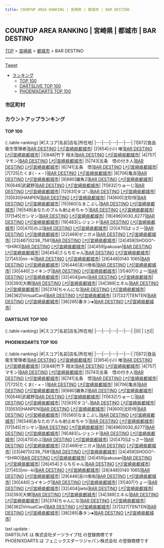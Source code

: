 ```yaml
---
title: COUNTUP AREA RANKING | 宮崎県 | 都城市 | BAR DESTINO
---
```

## COUNTUP AREA RANKING | 宮崎県 | 都城市 | BAR DESTINO

[TOP](/darts/rank/) > [宮崎県](/darts/rank/宮崎県/) > [都城市](/darts/rank/宮崎県/都城市/) > BAR DESTINO

___

<a href="https://twitter.com/share?ref_src=twsrc%5Etfw" data-text="COUNTUP AREA RANKING | 宮崎県都城市BAR DESTINO" class="twitter-share-button" data-hashtags="DARTSLIVE,PHOENIXDARTS,darts,ダーツ" data-show-count="false">Tweet</a>

* [ランキング](#カウントアップランキング)
    * [TOP 100](#top-100)
    * [DARTSLIVE TOP 100](#dartslive-top-100)
    * [PHOENIXDARTS TOP 100](#phoenixdarts-top-100)

### 市区町村

<ul>

</ul>

### カウントアップランキング

#### TOP 100



{:.table-ranking}
|#|スコア|名前|店名|所在地|
|---|---|---|---|---|
|1|872|<span class="rank-name-pd">食品衛生管理者</span>|<a href="/darts/rank/shops/85008.html">BAR DESTINO</a> <a href="https://vs.phoenixdarts.com/jp/shop/shopDetailInfo/s_85008?s_seq=85008">[↗]</a>|<a href="/darts/rank/宮崎県/都城市">宮崎県都城市</a>|
|2|854|<span class="rank-name-pd"><span class="pro-icon-pd"></span>小川 唯</span>|<a href="/darts/rank/shops/85008.html">BAR DESTINO</a> <a href="https://vs.phoenixdarts.com/jp/shop/shopDetailInfo/s_85008?s_seq=85008">[↗]</a>|<a href="/darts/rank/宮崎県/都城市">宮崎県都城市</a>|
|3|848|<span class="rank-name-pd">竹下 翔太</span>|<a href="/darts/rank/shops/85008.html">BAR DESTINO</a> <a href="https://vs.phoenixdarts.com/jp/shop/shopDetailInfo/s_85008?s_seq=85008">[↗]</a>|<a href="/darts/rank/宮崎県/都城市">宮崎県都城市</a>|
|4|757|<span class="rank-name-pd">マモン</span>|<a href="/darts/rank/shops/85008.html">BAR DESTINO</a> <a href="https://vs.phoenixdarts.com/jp/shop/shopDetailInfo/s_85008?s_seq=85008">[↗]</a>|<a href="/darts/rank/宮崎県/都城市">宮崎県都城市</a>|
|5|743|<span class="rank-name-pd">五条　悟の付き人</span>|<a href="/darts/rank/shops/85008.html">BAR DESTINO</a> <a href="https://vs.phoenixdarts.com/jp/shop/shopDetailInfo/s_85008?s_seq=85008">[↗]</a>|<a href="/darts/rank/宮崎県/都城市">宮崎県都城市</a>|
|6|741|<span class="rank-name-pd">五条　悟</span>|<a href="/darts/rank/shops/85008.html">BAR DESTINO</a> <a href="https://vs.phoenixdarts.com/jp/shop/shopDetailInfo/s_85008?s_seq=85008">[↗]</a>|<a href="/darts/rank/宮崎県/都城市">宮崎県都城市</a>|
|7|725|<span class="rank-name-pd">たくま(・×・)</span>|<a href="/darts/rank/shops/85008.html">BAR DESTINO</a> <a href="https://vs.phoenixdarts.com/jp/shop/shopDetailInfo/s_85008?s_seq=85008">[↗]</a>|<a href="/darts/rank/宮崎県/都城市">宮崎県都城市</a>|
|8|706|<span class="rank-name-pd">亀吉</span>|<a href="/darts/rank/shops/85008.html">BAR DESTINO</a> <a href="https://vs.phoenixdarts.com/jp/shop/shopDetailInfo/s_85008?s_seq=85008">[↗]</a>|<a href="/darts/rank/宮崎県/都城市">宮崎県都城市</a>|
|9|680|<span class="rank-name-pd">雑魚2</span>|<a href="/darts/rank/shops/85008.html">BAR DESTINO</a> <a href="https://vs.phoenixdarts.com/jp/shop/shopDetailInfo/s_85008?s_seq=85008">[↗]</a>|<a href="/darts/rank/宮崎県/都城市">宮崎県都城市</a>|
|10|648|<span class="rank-name-pd">武蔵野</span>|<a href="/darts/rank/shops/85008.html">BAR DESTINO</a> <a href="https://vs.phoenixdarts.com/jp/shop/shopDetailInfo/s_85008?s_seq=85008">[↗]</a>|<a href="/darts/rank/宮崎県/都城市">宮崎県都城市</a>|
|11|632|<span class="rank-name-pd">りゅーじ</span>|<a href="/darts/rank/shops/85008.html">BAR DESTINO</a> <a href="https://vs.phoenixdarts.com/jp/shop/shopDetailInfo/s_85008?s_seq=85008">[↗]</a>|<a href="/darts/rank/宮崎県/都城市">宮崎県都城市</a>|
|12|631|<span class="rank-name-pd">タコ㍉</span>|<a href="/darts/rank/shops/85008.html">BAR DESTINO</a> <a href="https://vs.phoenixdarts.com/jp/shop/shopDetailInfo/s_85008?s_seq=85008">[↗]</a>|<a href="/darts/rank/宮崎県/都城市">宮崎県都城市</a>|
|13|630|<span class="rank-name-pd">HANPEN</span>|<a href="/darts/rank/shops/85008.html">BAR DESTINO</a> <a href="https://vs.phoenixdarts.com/jp/shop/shopDetailInfo/s_85008?s_seq=85008">[↗]</a>|<a href="/darts/rank/宮崎県/都城市">宮崎県都城市</a>|
|14|600|<span class="rank-name-pd">沈珍侍</span>|<a href="/darts/rank/shops/85008.html">BAR DESTINO</a> <a href="https://vs.phoenixdarts.com/jp/shop/shopDetailInfo/s_85008?s_seq=85008">[↗]</a>|<a href="/darts/rank/宮崎県/都城市">宮崎県都城市</a>|
|15|560|<span class="rank-name-pd">なまこぶし</span>|<a href="/darts/rank/shops/85008.html">BAR DESTINO</a> <a href="https://vs.phoenixdarts.com/jp/shop/shopDetailInfo/s_85008?s_seq=85008">[↗]</a>|<a href="/darts/rank/宮崎県/都城市">宮崎県都城市</a>|
|16|548|<span class="rank-name-pd">あなたのブルも射止めちゃう</span>|<a href="/darts/rank/shops/85008.html">BAR DESTINO</a> <a href="https://vs.phoenixdarts.com/jp/shop/shopDetailInfo/s_85008?s_seq=85008">[↗]</a>|<a href="/darts/rank/宮崎県/都城市">宮崎県都城市</a>|
|17|545|<span class="rank-name-pd">ガシマン</span>|<a href="/darts/rank/shops/85008.html">BAR DESTINO</a> <a href="https://vs.phoenixdarts.com/jp/shop/shopDetailInfo/s_85008?s_seq=85008">[↗]</a>|<a href="/darts/rank/宮崎県/都城市">宮崎県都城市</a>|
|18|496|<span class="rank-name-pd">0030_6277</span>|<a href="/darts/rank/shops/85008.html">BAR DESTINO</a> <a href="https://vs.phoenixdarts.com/jp/shop/shopDetailInfo/s_85008?s_seq=85008">[↗]</a>|<a href="/darts/rank/宮崎県/都城市">宮崎県都城市</a>|
|19|483|<span class="rank-name-pd">レジェンド</span>|<a href="/darts/rank/shops/85008.html">BAR DESTINO</a> <a href="https://vs.phoenixdarts.com/jp/shop/shopDetailInfo/s_85008?s_seq=85008">[↗]</a>|<a href="/darts/rank/宮崎県/都城市">宮崎県都城市</a>|
|20|470|<span class="rank-name-pd">のぶ</span>|<a href="/darts/rank/shops/85008.html">BAR DESTINO</a> <a href="https://vs.phoenixdarts.com/jp/shop/shopDetailInfo/s_85008?s_seq=85008">[↗]</a>|<a href="/darts/rank/宮崎県/都城市">宮崎県都城市</a>|
|20|470|<span class="rank-name-pd">ばっさー</span>|<a href="/darts/rank/shops/85008.html">BAR DESTINO</a> <a href="https://vs.phoenixdarts.com/jp/shop/shopDetailInfo/s_85008?s_seq=85008">[↗]</a>|<a href="/darts/rank/宮崎県/都城市">宮崎県都城市</a>|
|22|469|<span class="rank-name-pd">ゼニガメ</span>|<a href="/darts/rank/shops/85008.html">BAR DESTINO</a> <a href="https://vs.phoenixdarts.com/jp/shop/shopDetailInfo/s_85008?s_seq=85008">[↗]</a>|<a href="/darts/rank/宮崎県/都城市">宮崎県都城市</a>|
|23|467|<span class="rank-name-pd">0238_7581</span>|<a href="/darts/rank/shops/85008.html">BAR DESTINO</a> <a href="https://vs.phoenixdarts.com/jp/shop/shopDetailInfo/s_85008?s_seq=85008">[↗]</a>|<a href="/darts/rank/宮崎県/都城市">宮崎県都城市</a>|
|24|459|<span class="rank-name-pd">SHOGO^-^SHIRO</span>|<a href="/darts/rank/shops/85008.html">BAR DESTINO</a> <a href="https://vs.phoenixdarts.com/jp/shop/shopDetailInfo/s_85008?s_seq=85008">[↗]</a>|<a href="/darts/rank/宮崎県/都城市">宮崎県都城市</a>|
|24|459|<span class="rank-name-pd">pakusan</span>|<a href="/darts/rank/shops/85008.html">BAR DESTINO</a> <a href="https://vs.phoenixdarts.com/jp/shop/shopDetailInfo/s_85008?s_seq=85008">[↗]</a>|<a href="/darts/rank/宮崎県/都城市">宮崎県都城市</a>|
|26|454|<span class="rank-name-pd">さらちぢゃん</span>|<a href="/darts/rank/shops/85008.html">BAR DESTINO</a> <a href="https://vs.phoenixdarts.com/jp/shop/shopDetailInfo/s_85008?s_seq=85008">[↗]</a>|<a href="/darts/rank/宮崎県/都城市">宮崎県都城市</a>|
|27|453|<span class="rank-name-pd">mi--ki</span>|<a href="/darts/rank/shops/85008.html">BAR DESTINO</a> <a href="https://vs.phoenixdarts.com/jp/shop/shopDetailInfo/s_85008?s_seq=85008">[↗]</a>|<a href="/darts/rank/宮崎県/都城市">宮崎県都城市</a>|
|28|448|<span class="rank-name-pd">0140 1065</span>|<a href="/darts/rank/shops/85008.html">BAR DESTINO</a> <a href="https://vs.phoenixdarts.com/jp/shop/shopDetailInfo/s_85008?s_seq=85008">[↗]</a>|<a href="/darts/rank/宮崎県/都城市">宮崎県都城市</a>|
|29|446|<span class="rank-name-pd">吉川侑佑</span>|<a href="/darts/rank/shops/85008.html">BAR DESTINO</a> <a href="https://vs.phoenixdarts.com/jp/shop/shopDetailInfo/s_85008?s_seq=85008">[↗]</a>|<a href="/darts/rank/宮崎県/都城市">宮崎県都城市</a>|
|30|440|<span class="rank-name-pd">コイキング</span>|<a href="/darts/rank/shops/85008.html">BAR DESTINO</a> <a href="https://vs.phoenixdarts.com/jp/shop/shopDetailInfo/s_85008?s_seq=85008">[↗]</a>|<a href="/darts/rank/宮崎県/都城市">宮崎県都城市</a>|
|31|407|<span class="rank-name-pd">りょー</span>|<a href="/darts/rank/shops/85008.html">BAR DESTINO</a> <a href="https://vs.phoenixdarts.com/jp/shop/shopDetailInfo/s_85008?s_seq=85008">[↗]</a>|<a href="/darts/rank/宮崎県/都城市">宮崎県都城市</a>|
|32|404|<span class="rank-name-pd">jieto</span>|<a href="/darts/rank/shops/85008.html">BAR DESTINO</a> <a href="https://vs.phoenixdarts.com/jp/shop/shopDetailInfo/s_85008?s_seq=85008">[↗]</a>|<a href="/darts/rank/宮崎県/都城市">宮崎県都城市</a>|
|33|393|<span class="rank-name-pd">大関</span>|<a href="/darts/rank/shops/85008.html">BAR DESTINO</a> <a href="https://vs.phoenixdarts.com/jp/shop/shopDetailInfo/s_85008?s_seq=85008">[↗]</a>|<a href="/darts/rank/宮崎県/都城市">宮崎県都城市</a>|
|34|389|<span class="rank-name-pd">エネル</span>|<a href="/darts/rank/shops/85008.html">BAR DESTINO</a> <a href="https://vs.phoenixdarts.com/jp/shop/shopDetailInfo/s_85008?s_seq=85008">[↗]</a>|<a href="/darts/rank/宮崎県/都城市">宮崎県都城市</a>|
|35|374|<span class="rank-name-pd">ちゃんにな</span>|<a href="/darts/rank/shops/85008.html">BAR DESTINO</a> <a href="https://vs.phoenixdarts.com/jp/shop/shopDetailInfo/s_85008?s_seq=85008">[↗]</a>|<a href="/darts/rank/宮崎県/都城市">宮崎県都城市</a>|
|36|362|<span class="rank-name-pd">VirtualCard</span>|<a href="/darts/rank/shops/85008.html">BAR DESTINO</a> <a href="https://vs.phoenixdarts.com/jp/shop/shopDetailInfo/s_85008?s_seq=85008">[↗]</a>|<a href="/darts/rank/宮崎県/都城市">宮崎県都城市</a>|
|37|327|<span class="rank-name-pd">TENTEN</span>|<a href="/darts/rank/shops/85008.html">BAR DESTINO</a> <a href="https://vs.phoenixdarts.com/jp/shop/shopDetailInfo/s_85008?s_seq=85008">[↗]</a>|<a href="/darts/rank/宮崎県/都城市">宮崎県都城市</a>|
|38|285|<span class="rank-name-pd">春タン♠️</span>|<a href="/darts/rank/shops/85008.html">BAR DESTINO</a> <a href="https://vs.phoenixdarts.com/jp/shop/shopDetailInfo/s_85008?s_seq=85008">[↗]</a>|<a href="/darts/rank/宮崎県/都城市">宮崎県都城市</a>|


#### DARTSLIVE TOP 100



{:.table-ranking}
|#|スコア|名前|店名|所在地|
|---|---|---|---|---|
||0|<span class="rank-name-dl"> </span>|<a href="/darts/rank/shops/.html"></a> <a href="">[↗]</a>|<a href="/darts/rank//"></a>|


#### PHOENIXDARTS TOP 100



{:.table-ranking}
|#|スコア|名前|店名|所在地|
|---|---|---|---|---|
|1|872|<span class="rank-name-pd">食品衛生管理者</span>|<a href="/darts/rank/shops/85008.html">BAR DESTINO</a> <a href="https://vs.phoenixdarts.com/jp/shop/shopDetailInfo/s_85008?s_seq=85008">[↗]</a>|<a href="/darts/rank/宮崎県/都城市">宮崎県都城市</a>|
|2|854|<span class="rank-name-pd"><span class="pro-icon-pd"></span>小川 唯</span>|<a href="/darts/rank/shops/85008.html">BAR DESTINO</a> <a href="https://vs.phoenixdarts.com/jp/shop/shopDetailInfo/s_85008?s_seq=85008">[↗]</a>|<a href="/darts/rank/宮崎県/都城市">宮崎県都城市</a>|
|3|848|<span class="rank-name-pd">竹下 翔太</span>|<a href="/darts/rank/shops/85008.html">BAR DESTINO</a> <a href="https://vs.phoenixdarts.com/jp/shop/shopDetailInfo/s_85008?s_seq=85008">[↗]</a>|<a href="/darts/rank/宮崎県/都城市">宮崎県都城市</a>|
|4|757|<span class="rank-name-pd">マモン</span>|<a href="/darts/rank/shops/85008.html">BAR DESTINO</a> <a href="https://vs.phoenixdarts.com/jp/shop/shopDetailInfo/s_85008?s_seq=85008">[↗]</a>|<a href="/darts/rank/宮崎県/都城市">宮崎県都城市</a>|
|5|743|<span class="rank-name-pd">五条　悟の付き人</span>|<a href="/darts/rank/shops/85008.html">BAR DESTINO</a> <a href="https://vs.phoenixdarts.com/jp/shop/shopDetailInfo/s_85008?s_seq=85008">[↗]</a>|<a href="/darts/rank/宮崎県/都城市">宮崎県都城市</a>|
|6|741|<span class="rank-name-pd">五条　悟</span>|<a href="/darts/rank/shops/85008.html">BAR DESTINO</a> <a href="https://vs.phoenixdarts.com/jp/shop/shopDetailInfo/s_85008?s_seq=85008">[↗]</a>|<a href="/darts/rank/宮崎県/都城市">宮崎県都城市</a>|
|7|725|<span class="rank-name-pd">たくま(・×・)</span>|<a href="/darts/rank/shops/85008.html">BAR DESTINO</a> <a href="https://vs.phoenixdarts.com/jp/shop/shopDetailInfo/s_85008?s_seq=85008">[↗]</a>|<a href="/darts/rank/宮崎県/都城市">宮崎県都城市</a>|
|8|706|<span class="rank-name-pd">亀吉</span>|<a href="/darts/rank/shops/85008.html">BAR DESTINO</a> <a href="https://vs.phoenixdarts.com/jp/shop/shopDetailInfo/s_85008?s_seq=85008">[↗]</a>|<a href="/darts/rank/宮崎県/都城市">宮崎県都城市</a>|
|9|680|<span class="rank-name-pd">雑魚2</span>|<a href="/darts/rank/shops/85008.html">BAR DESTINO</a> <a href="https://vs.phoenixdarts.com/jp/shop/shopDetailInfo/s_85008?s_seq=85008">[↗]</a>|<a href="/darts/rank/宮崎県/都城市">宮崎県都城市</a>|
|10|648|<span class="rank-name-pd">武蔵野</span>|<a href="/darts/rank/shops/85008.html">BAR DESTINO</a> <a href="https://vs.phoenixdarts.com/jp/shop/shopDetailInfo/s_85008?s_seq=85008">[↗]</a>|<a href="/darts/rank/宮崎県/都城市">宮崎県都城市</a>|
|11|632|<span class="rank-name-pd">りゅーじ</span>|<a href="/darts/rank/shops/85008.html">BAR DESTINO</a> <a href="https://vs.phoenixdarts.com/jp/shop/shopDetailInfo/s_85008?s_seq=85008">[↗]</a>|<a href="/darts/rank/宮崎県/都城市">宮崎県都城市</a>|
|12|631|<span class="rank-name-pd">タコ㍉</span>|<a href="/darts/rank/shops/85008.html">BAR DESTINO</a> <a href="https://vs.phoenixdarts.com/jp/shop/shopDetailInfo/s_85008?s_seq=85008">[↗]</a>|<a href="/darts/rank/宮崎県/都城市">宮崎県都城市</a>|
|13|630|<span class="rank-name-pd">HANPEN</span>|<a href="/darts/rank/shops/85008.html">BAR DESTINO</a> <a href="https://vs.phoenixdarts.com/jp/shop/shopDetailInfo/s_85008?s_seq=85008">[↗]</a>|<a href="/darts/rank/宮崎県/都城市">宮崎県都城市</a>|
|14|600|<span class="rank-name-pd">沈珍侍</span>|<a href="/darts/rank/shops/85008.html">BAR DESTINO</a> <a href="https://vs.phoenixdarts.com/jp/shop/shopDetailInfo/s_85008?s_seq=85008">[↗]</a>|<a href="/darts/rank/宮崎県/都城市">宮崎県都城市</a>|
|15|560|<span class="rank-name-pd">なまこぶし</span>|<a href="/darts/rank/shops/85008.html">BAR DESTINO</a> <a href="https://vs.phoenixdarts.com/jp/shop/shopDetailInfo/s_85008?s_seq=85008">[↗]</a>|<a href="/darts/rank/宮崎県/都城市">宮崎県都城市</a>|
|16|548|<span class="rank-name-pd">あなたのブルも射止めちゃう</span>|<a href="/darts/rank/shops/85008.html">BAR DESTINO</a> <a href="https://vs.phoenixdarts.com/jp/shop/shopDetailInfo/s_85008?s_seq=85008">[↗]</a>|<a href="/darts/rank/宮崎県/都城市">宮崎県都城市</a>|
|17|545|<span class="rank-name-pd">ガシマン</span>|<a href="/darts/rank/shops/85008.html">BAR DESTINO</a> <a href="https://vs.phoenixdarts.com/jp/shop/shopDetailInfo/s_85008?s_seq=85008">[↗]</a>|<a href="/darts/rank/宮崎県/都城市">宮崎県都城市</a>|
|18|496|<span class="rank-name-pd">0030_6277</span>|<a href="/darts/rank/shops/85008.html">BAR DESTINO</a> <a href="https://vs.phoenixdarts.com/jp/shop/shopDetailInfo/s_85008?s_seq=85008">[↗]</a>|<a href="/darts/rank/宮崎県/都城市">宮崎県都城市</a>|
|19|483|<span class="rank-name-pd">レジェンド</span>|<a href="/darts/rank/shops/85008.html">BAR DESTINO</a> <a href="https://vs.phoenixdarts.com/jp/shop/shopDetailInfo/s_85008?s_seq=85008">[↗]</a>|<a href="/darts/rank/宮崎県/都城市">宮崎県都城市</a>|
|20|470|<span class="rank-name-pd">のぶ</span>|<a href="/darts/rank/shops/85008.html">BAR DESTINO</a> <a href="https://vs.phoenixdarts.com/jp/shop/shopDetailInfo/s_85008?s_seq=85008">[↗]</a>|<a href="/darts/rank/宮崎県/都城市">宮崎県都城市</a>|
|20|470|<span class="rank-name-pd">ばっさー</span>|<a href="/darts/rank/shops/85008.html">BAR DESTINO</a> <a href="https://vs.phoenixdarts.com/jp/shop/shopDetailInfo/s_85008?s_seq=85008">[↗]</a>|<a href="/darts/rank/宮崎県/都城市">宮崎県都城市</a>|
|22|469|<span class="rank-name-pd">ゼニガメ</span>|<a href="/darts/rank/shops/85008.html">BAR DESTINO</a> <a href="https://vs.phoenixdarts.com/jp/shop/shopDetailInfo/s_85008?s_seq=85008">[↗]</a>|<a href="/darts/rank/宮崎県/都城市">宮崎県都城市</a>|
|23|467|<span class="rank-name-pd">0238_7581</span>|<a href="/darts/rank/shops/85008.html">BAR DESTINO</a> <a href="https://vs.phoenixdarts.com/jp/shop/shopDetailInfo/s_85008?s_seq=85008">[↗]</a>|<a href="/darts/rank/宮崎県/都城市">宮崎県都城市</a>|
|24|459|<span class="rank-name-pd">SHOGO^-^SHIRO</span>|<a href="/darts/rank/shops/85008.html">BAR DESTINO</a> <a href="https://vs.phoenixdarts.com/jp/shop/shopDetailInfo/s_85008?s_seq=85008">[↗]</a>|<a href="/darts/rank/宮崎県/都城市">宮崎県都城市</a>|
|24|459|<span class="rank-name-pd">pakusan</span>|<a href="/darts/rank/shops/85008.html">BAR DESTINO</a> <a href="https://vs.phoenixdarts.com/jp/shop/shopDetailInfo/s_85008?s_seq=85008">[↗]</a>|<a href="/darts/rank/宮崎県/都城市">宮崎県都城市</a>|
|26|454|<span class="rank-name-pd">さらちぢゃん</span>|<a href="/darts/rank/shops/85008.html">BAR DESTINO</a> <a href="https://vs.phoenixdarts.com/jp/shop/shopDetailInfo/s_85008?s_seq=85008">[↗]</a>|<a href="/darts/rank/宮崎県/都城市">宮崎県都城市</a>|
|27|453|<span class="rank-name-pd">mi--ki</span>|<a href="/darts/rank/shops/85008.html">BAR DESTINO</a> <a href="https://vs.phoenixdarts.com/jp/shop/shopDetailInfo/s_85008?s_seq=85008">[↗]</a>|<a href="/darts/rank/宮崎県/都城市">宮崎県都城市</a>|
|28|448|<span class="rank-name-pd">0140 1065</span>|<a href="/darts/rank/shops/85008.html">BAR DESTINO</a> <a href="https://vs.phoenixdarts.com/jp/shop/shopDetailInfo/s_85008?s_seq=85008">[↗]</a>|<a href="/darts/rank/宮崎県/都城市">宮崎県都城市</a>|
|29|446|<span class="rank-name-pd">吉川侑佑</span>|<a href="/darts/rank/shops/85008.html">BAR DESTINO</a> <a href="https://vs.phoenixdarts.com/jp/shop/shopDetailInfo/s_85008?s_seq=85008">[↗]</a>|<a href="/darts/rank/宮崎県/都城市">宮崎県都城市</a>|
|30|440|<span class="rank-name-pd">コイキング</span>|<a href="/darts/rank/shops/85008.html">BAR DESTINO</a> <a href="https://vs.phoenixdarts.com/jp/shop/shopDetailInfo/s_85008?s_seq=85008">[↗]</a>|<a href="/darts/rank/宮崎県/都城市">宮崎県都城市</a>|
|31|407|<span class="rank-name-pd">りょー</span>|<a href="/darts/rank/shops/85008.html">BAR DESTINO</a> <a href="https://vs.phoenixdarts.com/jp/shop/shopDetailInfo/s_85008?s_seq=85008">[↗]</a>|<a href="/darts/rank/宮崎県/都城市">宮崎県都城市</a>|
|32|404|<span class="rank-name-pd">jieto</span>|<a href="/darts/rank/shops/85008.html">BAR DESTINO</a> <a href="https://vs.phoenixdarts.com/jp/shop/shopDetailInfo/s_85008?s_seq=85008">[↗]</a>|<a href="/darts/rank/宮崎県/都城市">宮崎県都城市</a>|
|33|393|<span class="rank-name-pd">大関</span>|<a href="/darts/rank/shops/85008.html">BAR DESTINO</a> <a href="https://vs.phoenixdarts.com/jp/shop/shopDetailInfo/s_85008?s_seq=85008">[↗]</a>|<a href="/darts/rank/宮崎県/都城市">宮崎県都城市</a>|
|34|389|<span class="rank-name-pd">エネル</span>|<a href="/darts/rank/shops/85008.html">BAR DESTINO</a> <a href="https://vs.phoenixdarts.com/jp/shop/shopDetailInfo/s_85008?s_seq=85008">[↗]</a>|<a href="/darts/rank/宮崎県/都城市">宮崎県都城市</a>|
|35|374|<span class="rank-name-pd">ちゃんにな</span>|<a href="/darts/rank/shops/85008.html">BAR DESTINO</a> <a href="https://vs.phoenixdarts.com/jp/shop/shopDetailInfo/s_85008?s_seq=85008">[↗]</a>|<a href="/darts/rank/宮崎県/都城市">宮崎県都城市</a>|
|36|362|<span class="rank-name-pd">VirtualCard</span>|<a href="/darts/rank/shops/85008.html">BAR DESTINO</a> <a href="https://vs.phoenixdarts.com/jp/shop/shopDetailInfo/s_85008?s_seq=85008">[↗]</a>|<a href="/darts/rank/宮崎県/都城市">宮崎県都城市</a>|
|37|327|<span class="rank-name-pd">TENTEN</span>|<a href="/darts/rank/shops/85008.html">BAR DESTINO</a> <a href="https://vs.phoenixdarts.com/jp/shop/shopDetailInfo/s_85008?s_seq=85008">[↗]</a>|<a href="/darts/rank/宮崎県/都城市">宮崎県都城市</a>|
|38|285|<span class="rank-name-pd">春タン♠️</span>|<a href="/darts/rank/shops/85008.html">BAR DESTINO</a> <a href="https://vs.phoenixdarts.com/jp/shop/shopDetailInfo/s_85008?s_seq=85008">[↗]</a>|<a href="/darts/rank/宮崎県/都城市">宮崎県都城市</a>|


<div class="footer border-top border-gray-light mt-5 pt-3 text-right text-gray">
    last update : <span style="font-weight: italic" id="foot_last_modified"></span><br />
    DARTSLIVE は 株式会社ダーツライブ社 の登録商標です<br />
    PHOENIXDARTS は フェニックスダーツジャパン株式会社 の登録商標です<br />
</div>

<script src="https://cdnjs.cloudflare.com/ajax/libs/jquery.tablesorter/2.31.3/js/jquery.tablesorter.min.js" integrity="sha512-qzgd5cYSZcosqpzpn7zF2ZId8f/8CHmFKZ8j7mU4OUXTNRd5g+ZHBPsgKEwoqxCtdQvExE5LprwwPAgoicguNg==" crossorigin="anonymous" referrerpolicy="no-referrer"></script>
<link rel="stylesheet" href="https://cdnjs.cloudflare.com/ajax/libs/jquery.tablesorter/2.31.3/css/theme.default.min.css" integrity="sha512-wghhOJkjQX0Lh3NSWvNKeZ0ZpNn+SPVXX1Qyc9OCaogADktxrBiBdKGDoqVUOyhStvMBmJQ8ZdMHiR3wuEq8+w==" crossorigin="anonymous" referrerpolicy="no-referrer" />
<script>
$(function() {
    $(".table-ranking").tablesorter({sortList:[[0, 0]]});
    $("#foot_last_modified").text(formatDate(new Date(document.lastModified), 'yyyy-MM-dd HH:mm:ss'));
});
</script>

<script async src="https://platform.twitter.com/widgets.js" charset="utf-8"></script>